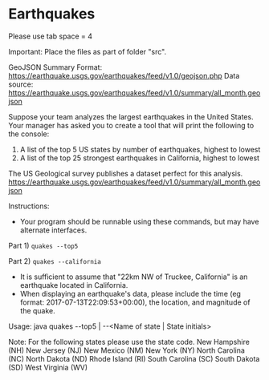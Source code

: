 # Earthquakes

Please use tab space = 4

Important: 
Place the files as part of folder "src".


GeoJSON Summary Format: https://earthquake.usgs.gov/earthquakes/feed/v1.0/geojson.php
Data source: https://earthquake.usgs.gov/earthquakes/feed/v1.0/summary/all_month.geojson

Suppose your team analyzes the largest earthquakes in the United States.
Your manager has asked you to create a tool that will print the following to the console:
 
1) A list of the top 5 US states by number of earthquakes, highest to lowest
2) A list of the top 25 strongest earthquakes in California, highest to lowest
 
The US Geological survey publishes a dataset perfect for this analysis.
https://earthquake.usgs.gov/earthquakes/feed/v1.0/summary/all_month.geojson
 
Instructions:
- Your program should be runnable using these commands, but may have alternate interfaces.

Part 1) `quakes --top5`

Part 2) `quakes --california`

- It is sufficient to assume that "22km NW of Truckee, California" is an earthquake located in California.
- When displaying an earthquake's data, please include the time (eg format: 2017-07-13T22:09:53+00:00), the location, and magnitude of the quake.

Usage: java quakes --top5 | --<Name of state | State initials>

Note:
For the following states please use the state code.
	New Hampshire (NH)
	New Jersey (NJ)
	New Mexico (NM)
	New York (NY)
	North Carolina (NC)
	North Dakota (ND)
	Rhode Island (RI)
	South Carolina (SC)
	South Dakota (SD)
	West Virginia (WV)
